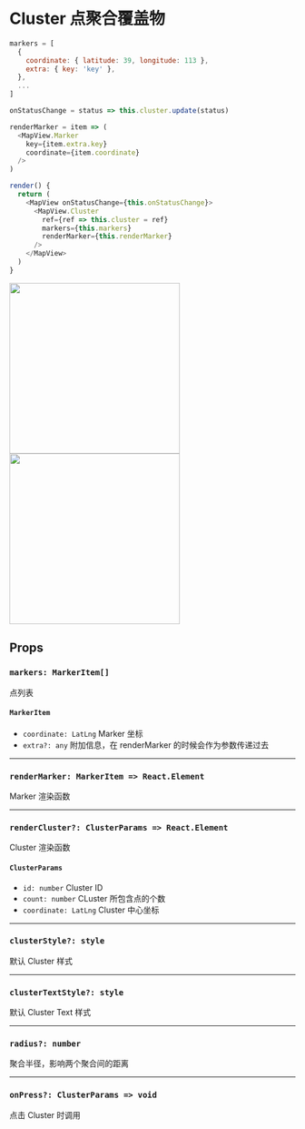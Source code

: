 # Cluster 点聚合覆盖物

```javascript
markers = [
  {
    coordinate: { latitude: 39, longitude: 113 },
    extra: { key: 'key' },
  },
  ...
]

onStatusChange = status => this.cluster.update(status)

renderMarker = item => (
  <MapView.Marker
    key={item.extra.key}
    coordinate={item.coordinate}
  />
)

render() {
  return (
    <MapView onStatusChange={this.onStatusChange}>
      <MapView.Cluster
        ref={ref => this.cluster = ref}
        markers={this.markers}
        renderMarker={this.renderMarker}
      />
    </MapView>
  )
}
```
<img src="https://user-images.githubusercontent.com/1709072/36655484-ed17649e-1afd-11e8-81c5-04a981862b1a.png" width=300> <img src="https://user-images.githubusercontent.com/1709072/36655483-ecbb4b64-1afd-11e8-954c-ded218f8a696.png" width=300>

## Props

### `markers: MarkerItem[]`
点列表

#### `MarkerItem`
- `coordinate: LatLng` Marker 坐标
- `extra?: any` 附加信息，在 renderMarker 的时候会作为参数传递过去

---

### `renderMarker: MarkerItem => React.Element`
Marker 渲染函数

---

### `renderCluster?: ClusterParams => React.Element`
Cluster 渲染函数

#### `ClusterParams`
- `id: number` Cluster ID
- `count: number` CLuster 所包含点的个数
- `coordinate: LatLng` Cluster 中心坐标

---

### `clusterStyle?: style`
默认 Cluster 样式

---

### `clusterTextStyle?: style`
默认 Cluster Text 样式

---

### `radius?: number`
聚合半径，影响两个聚合间的距离

---

### `onPress?: ClusterParams => void`
点击 Cluster 时调用
